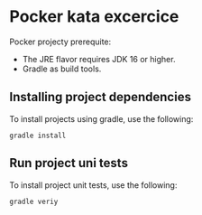 # Pocker kata excercice

Pocker projecty prerequite:

*   The JRE flavor requires JDK 16 or higher.
*   Gradle as build tools.

## Installing project dependencies

To install projects using gradle, use the following:

```shell
gradle install
```

## Run project uni tests

To install project unit tests, use the following:

```shell
gradle veriy
```